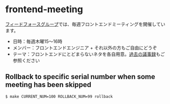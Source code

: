 # frontend-meeting

[フィードフォースグループ](https://feedforcegroup.jp/group-companies/)では、毎週フロントエンドミーティングを開催しています。

- 日時：毎週木曜15〜16時
- メンバー：フロントエンドエンジニア + それ以外の方もご自由にどうぞ
- テーマ：フロントエンドにとどまらないネタを各自用意。[過去の議事録](https://github.com/feedforce/frontend-meeting/issues)もご参照ください

## Rollback to specific serial number when some meeting has been skipped

```sh
$ make CURRENT_NUM=100 ROLLBACK_NUM=99 rollback
```
